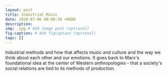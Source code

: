 ```yaml
---
layout: post
title: Industrial Music
date: 2020-07-06 08:00:20 +0800
description: 
img: .jpg # Add image post (optional)
fig-caption: # Add figcaption (optional)
tags: []
---
```


Industrial methods and how that affects music and culture and the way we think about each other and our emotions. It goes back to Marx's foundational idea at the center of Western anthropologies - that a society's social relations are tied to its methods of production.


